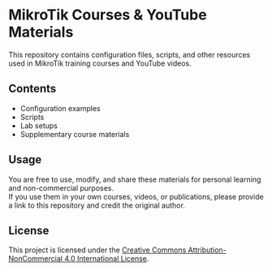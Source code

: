 # MikroTik Courses & YouTube Materials

This repository contains configuration files, scripts, and other resources used in MikroTik training courses and YouTube videos.

## Contents
- Configuration examples
- Scripts
- Lab setups
- Supplementary course materials

## Usage
You are free to use, modify, and share these materials for personal learning and non-commercial purposes.  
If you use them in your own courses, videos, or publications, please provide a link to this repository and credit the original author.

## License
This project is licensed under the [Creative Commons Attribution-NonCommercial 4.0 International License](https://creativecommons.org/licenses/by-nc/4.0/).
